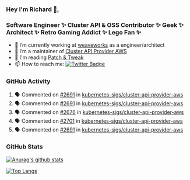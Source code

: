 ### Hey I'm Richard 👋, 

<h3 align="left">Software Engineer ✨ Cluster API & OSS Contributor ✨ Geek ✨ Architect ✨ Retro Gaming Addict ✨ Lego Fan ✨</h3>

- 🔭 I’m currently working at [weaveworks](https://github.com/weaveworks) as a engineer/architect
- 👯 I’m a maintainer of [Cluster API Provider AWS](https://github.com/kubernetes-sigs/cluster-api-provider-aws)
- 💬 I'm reading [Patch & Tweak](https://bjooks.com/products/patch-tweak-exploring-modular-synthesis)
- 📫 How to reach me: [![Twitter Badge](https://img.shields.io/badge/-@fruit_case-00acee?style=flat&logo=Twitter&logoColor=white)](https://twitter.com/intent/follow?screen_name=fruit_case "Follow on Twitter")

### GitHub Activity 

<!--START_SECTION:activity-->
1. 🗣 Commented on [#2691](https://github.com/kubernetes-sigs/cluster-api-provider-aws/issues/2691) in [kubernetes-sigs/cluster-api-provider-aws](https://github.com/kubernetes-sigs/cluster-api-provider-aws)
2. 🗣 Commented on [#2691](https://github.com/kubernetes-sigs/cluster-api-provider-aws/issues/2691) in [kubernetes-sigs/cluster-api-provider-aws](https://github.com/kubernetes-sigs/cluster-api-provider-aws)
3. 🗣 Commented on [#2676](https://github.com/kubernetes-sigs/cluster-api-provider-aws/issues/2676) in [kubernetes-sigs/cluster-api-provider-aws](https://github.com/kubernetes-sigs/cluster-api-provider-aws)
4. 🗣 Commented on [#2701](https://github.com/kubernetes-sigs/cluster-api-provider-aws/issues/2701) in [kubernetes-sigs/cluster-api-provider-aws](https://github.com/kubernetes-sigs/cluster-api-provider-aws)
5. 🗣 Commented on [#2691](https://github.com/kubernetes-sigs/cluster-api-provider-aws/issues/2691) in [kubernetes-sigs/cluster-api-provider-aws](https://github.com/kubernetes-sigs/cluster-api-provider-aws)
<!--END_SECTION:activity-->

### GitHub Stats

[![Anurag's github stats](https://github-readme-stats.vercel.app/api?username=richardcase&count_private=true&show_icons=true)](https://github.com/anuraghazra/github-readme-stats)

[![Top Langs](https://github-readme-stats.vercel.app/api/top-langs/?username=richardcase&hide=html&layout=compact)](https://github.com/anuraghazra/github-readme-stats)
